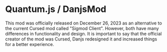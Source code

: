 # Quantum.js / DanjsMod
This mod was officially released on December 26, 2023 as an alternative to the current Cursed mod called "Sigmod Client". However, both have many differences in functionality and design. It is important to say that the official creator of the mod was Cursed, Danjs redesigned it and increased things for a better experience.

